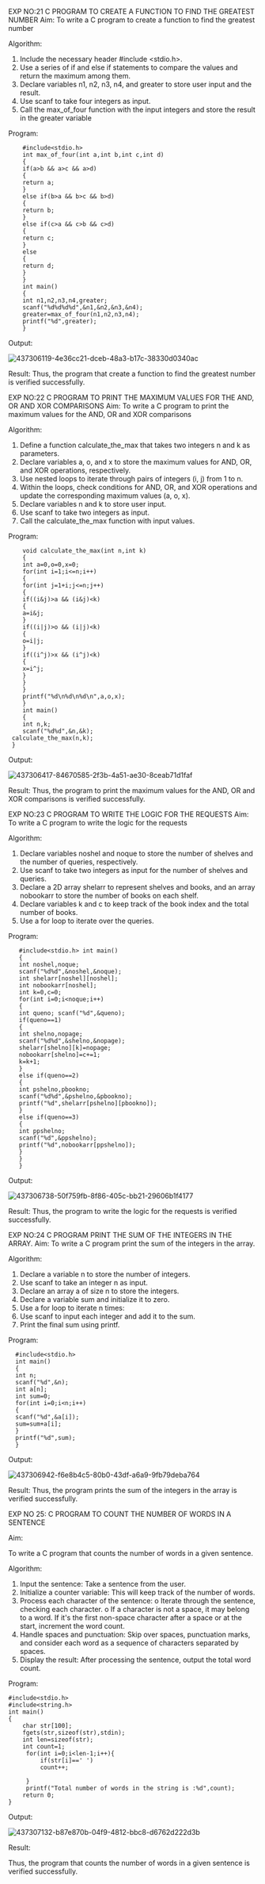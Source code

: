 

EXP NO:21 C PROGRAM TO CREATE A FUNCTION TO FIND THE GREATEST NUMBER
Aim:
To write a C program to create a function to find the greatest number

Algorithm:
1.	Include the necessary header #include <stdio.h>.
2.	Use a series of if and else if statements to compare the values and return the maximum among them.
3.	Declare variables n1, n2, n3, n4, and greater to store user input and the result.
4.	Use scanf to take four integers as input.
5.	Call the max_of_four function with the input integers and store the result in the greater variable
 
Program:
     
        #include<stdio.h>
        int max_of_four(int a,int b,int c,int d)
        {
        if(a>b && a>c && a>d)
        {
        return a;
        }
        else if(b>a && b>c && b>d)
        {
        return b;
        }
        else if(c>a && c>b && c>d)
        {
        return c;
        }
        else
        {
        return d;
        }
        }
        int main()
        {
        int n1,n2,n3,n4,greater; 
        scanf("%d%d%d%d",&n1,&n2,&n3,&n4); 
        greater=max_of_four(n1,n2,n3,n4); 
        printf("%d",greater);
        }
Output:

![437306119-4e36cc21-dceb-48a3-b17c-38330d0340ac](https://github.com/user-attachments/assets/294c5827-dc4a-4259-90f4-3d45d7c4655b)



Result:
Thus, the program  that create a function to find the greatest number is verified successfully.


 
EXP NO:22 C PROGRAM TO PRINT THE MAXIMUM VALUES FOR THE AND, OR AND  XOR COMPARISONS
Aim:
To write a C program to print the maximum values for the AND, OR and XOR comparisons

Algorithm:
1.	Define a function calculate_the_max that takes two integers n and k as parameters.
2.	Declare variables a, o, and x to store the maximum values for AND, OR, and XOR operations, respectively.
3.	Use nested loops to iterate through pairs of integers (i, j) from 1 to n.
4.	Within the loops, check conditions for AND, OR, and XOR operations and update the corresponding maximum values (a, o, x).
5.	Declare variables n and k to store user input.
6.	Use scanf to take two integers as input.
7.	Call the calculate_the_max function with input values.
 
Program:


        void calculate_the_max(int n,int k)
        {
        int a=0,o=0,x=0; 
        for(int i=1;i<=n;i++)
        {
        for(int j=1+i;j<=n;j++)
        {
        if((i&j)>a && (i&j)<k)
        {
        a=i&j;
        }
        if((i|j)>o && (i|j)<k)
        {
        o=i|j;
        }
        if((i^j)>x && (i^j)<k)
        {
        x=i^j;
        }
        }
        }
        printf("%d\n%d\n%d\n",a,o,x);
        }
        int main()
        {
        int n,k; 
        scanf("%d%d",&n,&k); 
     calculate_the_max(n,k);
     }


Output:

![437306417-84670585-2f3b-4a51-ae30-8ceab71d1faf](https://github.com/user-attachments/assets/51f60810-1089-4cee-8f1e-80495ac6d157)



Result:
Thus, the program to print the maximum values for the AND, OR and XOR comparisons
is verified successfully.


 
EXP NO:23 C PROGRAM TO WRITE THE LOGIC FOR THE REQUESTS
Aim:
To write a C program to write the logic for the requests

Algorithm:
1.	Declare variables noshel and noque to store the number of shelves and the number of queries, respectively.
2.	Use scanf to take two integers as input for the number of shelves and queries.
3.	Declare a 2D array shelarr to represent shelves and books, and an array nobookarr to store the number of books on each shelf.
4.	Declare variables k and c to keep track of the book index and the total number of books.
5.	Use a for loop to iterate over the queries.
 
Program:

       #include<stdio.h> int main()
       {
       int noshel,noque; 
       scanf("%d%d",&noshel,&noque); 
       int shelarr[noshel][noshel];
       int nobookarr[noshel]; 
       int k=0,c=0;
       for(int i=0;i<noque;i++)
       {
       int queno; scanf("%d",&queno); 
       if(queno==1)
       {
       int shelno,nopage; 
       scanf("%d%d",&shelno,&nopage); 
       shelarr[shelno][k]=nopage; 
       nobookarr[shelno]=c+=1;
       k=k+1;
       }
       else if(queno==2)
       {
       int pshelno,pbookno; 
       scanf("%d%d",&pshelno,&pbookno); 
       printf("%d",shelarr[pshelno][pbookno]);
       }
       else if(queno==3)
       {
       int ppshelno; 
       scanf("%d",&ppshelno); 
       printf("%d",nobookarr[ppshelno]);
       }
       }
       }


Output:

![437306738-50f759fb-8f86-405c-bb21-29606b1f4177](https://github.com/user-attachments/assets/4f2b962a-c20d-4408-b962-eec7c0d30c9f)


Result:
Thus, the program to write the logic for the requests is verified successfully.


 
EXP NO:24 C PROGRAM PRINT THE SUM OF THE INTEGERS IN THE ARRAY.
Aim:
To write a C program print the sum of the integers in the array.

Algorithm:
1.	Declare a variable n to store the number of integers.
2.	Use scanf to take an integer n as input.
3.	Declare an array a of size n to store the integers.
4.	Declare a variable sum and initialize it to zero.
5.	Use a for loop to iterate n times:
6.	Use scanf to input each integer and add it to the sum.
7.	Print the final sum using printf.



Program:


      #include<stdio.h> 
      int main()
      {
      int n; 
      scanf("%d",&n); 
      int a[n];
      int sum=0;
      for(int i=0;i<n;i++)
      {
      scanf("%d",&a[i]); 
      sum=sum+a[i];
      }
      printf("%d",sum);
      }
    
Output:

![437306942-f6e8b4c5-80b0-43df-a6a9-9fb79deba764](https://github.com/user-attachments/assets/7a2cc357-6863-400e-b072-cfa44846d6cb)


Result:
Thus, the program prints the sum of the integers in the array is verified successfully.


 
EXP NO 25: C PROGRAM TO COUNT THE NUMBER OF WORDS IN A      SENTENCE



Aim:

To write a C program that counts the number of words in a given sentence.

Algorithm:

1.	Input the sentence: Take a sentence from the user.
2.	Initialize a counter variable: This will keep track of the number of words.
3.	Process each character of the sentence:
o	Iterate through the sentence, checking each character.
o	If a character is not a space, it may belong to a word. If it's the first non-space character after a space or at the start, increment the word count.
4.	Handle spaces and punctuation: Skip over spaces, punctuation marks, and consider each word as a sequence of characters separated by spaces.
5.	Display the result: After processing the sentence, output the total word count.



Program:

    #include<stdio.h>
    #include<string.h>
    int main()
    {
        char str[100];
        fgets(str,sizeof(str),stdin);
        int len=sizeof(str);
        int count=1;
         for(int i=0;i<len-1;i++){
             if(str[i]==' ')
             count++;
             
         }
         printf("Total number of words in the string is :%d",count);
        return 0;
    }

Output:


![437307132-b87e870b-04f9-4812-bbc8-d6762d222d3b](https://github.com/user-attachments/assets/0910e111-cd48-494a-b5d7-c5af7dbcd8de)



Result:

Thus, the program that counts the number of words in a given sentence is verified 
successfully.
